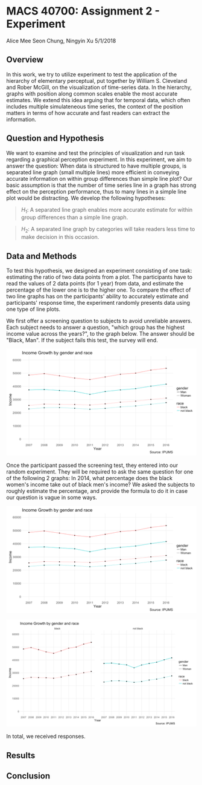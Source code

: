 MACS 40700: Assignment 2 - Experiment
================
Alice Mee Seon Chung, Ningyin Xu
5/1/2018

Overview
--------

In this work, we try to utilize experiment to test the application of the hierarchy of elementary perceptual, put together by William S. Cleveland and Rober McGill, on the visualization of time-series data. In the hierarchy, graphs with position along common scales enable the most accurate estimates. We extend this idea arguing that for temporal data, which often includes multiple simulateneous time series, the context of the position matters in terms of how accurate and fast readers can extract the information.

Question and Hypothesis
-----------------------

We want to examine and test the principles of visualization and run task regarding a graphical perception experiment. In this experiment, we aim to answer the question: When data is structured to have multiple groups, is separated line graph (small multiple lines) more efficient in conveying accurate information on within group differences than simple line plot? Our basic assumption is that the number of time series line in a graph has strong effect on the perception performance, thus to many lines in a simple line plot would be distracting. We develop the following hypotheses:

> *H*<sub>1</sub>: A separated line graph enables more accurate estimate for within group differences than a simple line graph.

> *H*<sub>2</sub>: A separated line graph by categories will take readers less time to make decision in this occasion.

Data and Methods
----------------

To test this hypothesis, we designed an experiment consisting of one task: estimating the ratio of two data points from a plot. The participants have to read the values of 2 data points (for 1 year) from data, and estimate the percentage of the lower one is to the higher one. To compare the effect of two line graphs has on the participants' ability to accurately estimate and participants' response time, the experiment randomly presents data using one type of line plots.

We first offer a screening question to subjects to avoid unreliable answers. Each subject needs to answer a question, "which group has the highest income value across the years?", to the graph below. The answer should be "Black, Man". If the subject fails this test, the survey will end.

![screening](image/4linegraph.png)

Once the participant passed the screening test, they entered into our random experiment. They will be required to ask the same question for one of the following 2 graphs: In 2014, what percentage does the black women's income take out of black men's income? We asked the subjects to roughly estimate the percentage, and provide the formula to do it in case our question is vague in some ways.

![plot1](image/4linegraph.png)

![plot2](image/separatedline.png)

In total, we received responses.

Results
-------

Conclusion
----------
